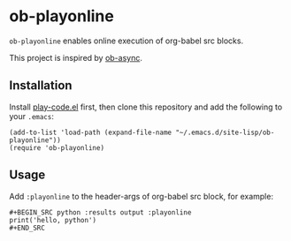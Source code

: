 # ob-playonline

`ob-playonline` enables online execution of org-babel src blocks.

This project is inspired by [ob-async](https://github.com/astahlman/ob-async).

## Installation

Install [play-code.el](https://github.com/twlz0ne/play-code.el) first, then clone this repository and add the following to your `.emacs`:

```elisp
(add-to-list 'load-path (expand-file-name "~/.emacs.d/site-lisp/ob-playonline"))
(require 'ob-playonline)
```

## Usage

Add `:playonline` to the header-args of org-babel src block, for example:

```
#+BEGIN_SRC python :results output :playonline
print('hello, python')
#+END_SRC
```
